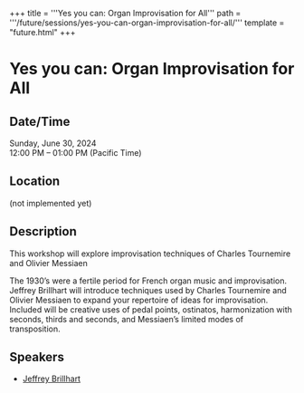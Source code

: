 +++
title = '''Yes you can: Organ Improvisation for All'''
path = '''/future/sessions/yes-you-can-organ-improvisation-for-all/'''
template = "future.html"
+++

<h1>Yes you can: Organ Improvisation for All</h1>
<h2>Date/Time</h2>
<p>Sunday, June 30, 2024<br>
12:00 PM – 01:00 PM (Pacific Time)</p>
<h2>Location</h2>
(not implemented yet)
<h2>Description</h2>
This workshop will explore improvisation techniques of Charles Tournemire and Olivier Messiaen

The 1930’s were a fertile period for French organ music and improvisation. Jeffrey Brillhart will introduce techniques used by Charles Tournemire and Olivier Messiaen to expand your repertoire of ideas for improvisation. Included will be creative uses of pedal points, ostinatos, harmonization with seconds, thirds and seconds, and Messiaen’s limited modes of transposition.
<h2>Speakers</h2>
<ul><li><a href="/future/speakers/jeffrey-brillhart/">Jeffrey Brillhart</a></li>

